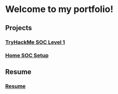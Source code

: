 # Welcome to my portfolio!

## Projects
### [TryHackMe SOC Level 1](thmsoclevel1.md)
### [Home SOC Setup](homesoc.md)

## Resume
### [Resume](Resume.pdf)

